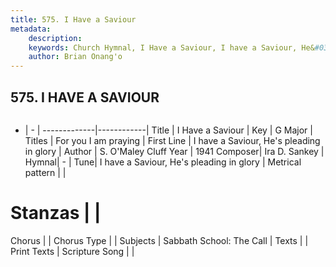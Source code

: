 ```yaml
---
title: 575. I Have a Saviour
metadata:
    description: 
    keywords: Church Hymnal, I Have a Saviour, I have a Saviour, He&#039;s pleading in glory, For you I am praying
    author: Brian Onang'o
---
```



## 575. I HAVE A SAVIOUR

```txt

```

- |   -  |
-------------|------------|
Title | I Have a Saviour |
Key | G Major |
Titles | For you I am praying |
First Line | I have a Saviour, He&#039;s pleading in glory |
Author | S. O&#039;Maley Cluff
Year | 1941
Composer| Ira D. Sankey |
Hymnal|  - |
Tune| I have a Saviour, He&#039;s pleading in glory |
Metrical pattern | |
# Stanzas |  |
Chorus |  |
Chorus Type |  |
Subjects | Sabbath School: The Call |
Texts |  |
Print Texts | 
Scripture Song |  |
  
